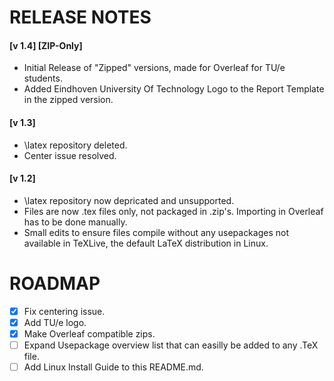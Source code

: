 # RELEASE NOTES
#### [v 1.4] [ZIP-Only]
* Initial Release of "Zipped" versions, made for Overleaf for TU/e students.
* Added Eindhoven University Of Technology Logo to the Report Template in the zipped version.

#### [v 1.3]
* \latex repository deleted.
* Center issue resolved. 

#### [v 1.2]
* \latex repository now depricated and unsupported. 
* Files are now .tex files only, not packaged in .zip's. Importing in Overleaf has to be done manually.
* Small edits to ensure files compile without any usepackages not available in TeXLive, the default LaTeX distribution in Linux.

# ROADMAP 
- [x] Fix centering issue.
- [x] Add TU/e logo.
- [x] Make Overleaf compatible zips.
- [ ] Expand Usepackage overview list that can easilly be added to any .TeX file.
- [ ] Add Linux Install Guide to this README.md.
